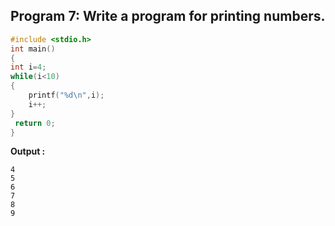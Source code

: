 ## Program 7: Write a program for printing numbers.
```c
#include <stdio.h>
int main()
{
int i=4;
while(i<10)
{
    printf("%d\n",i);
    i++;
}
 return 0;
}
```
**Output :**
```
4
5
6
7
8
9

